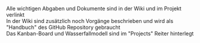 Alle wichtigen Abgaben und Dokumente sind in der Wiki und im Projekt verlinkt 
<br>
In der Wiki sind zusätzlich noch Vorgänge beschrieben und wird als "Handbuch" des GitHub Repository gebraucht
<br>
Das Kanban-Board und Wasserfallmodell sind im "Projects" Reiter hinterlegt
